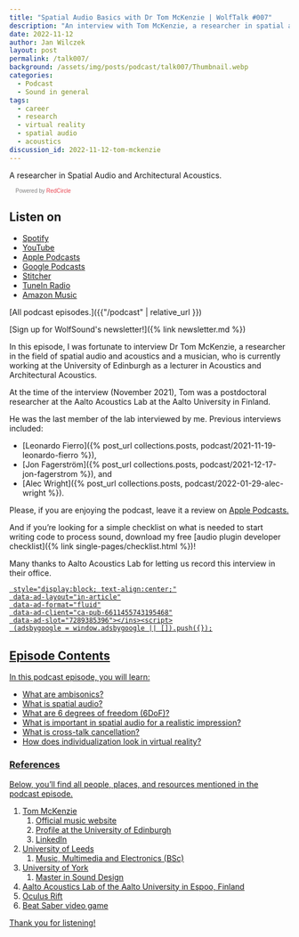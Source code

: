 ```yaml
---
title: "Spatial Audio Basics with Dr Tom McKenzie | WolfTalk #007"
description: "An interview with Tom McKenzie, a researcher in spatial audio, virtual reality, and architectural acoustics."
date: 2022-11-12
author: Jan Wilczek
layout: post
permalink: /talk007/
background: /assets/img/posts/podcast/talk007/Thumbnail.webp
categories:
  - Podcast
  - Sound in general
tags:
  - career
  - research
  - virtual reality
  - spatial audio
  - acoustics
discussion_id: 2022-11-12-tom-mckenzie
---
```

A researcher in Spatial Audio and Architectural Acoustics.

<script async defer onload="redcircleIframe();" src="https://api.podcache.net/embedded-player/sh/bf40a1d2-7e41-4ddb-8c3a-ed82394723ba/ep/9f26af35-b24e-42b6-9bcc-121dd2e6605d"></script><div class="redcirclePlayer-9f26af35-b24e-42b6-9bcc-121dd2e6605d"></div><style>.redcircle-link:link {color: #ea404d;text-decoration: none;}.-link:hover {color: ea404d;}.redcircle-link:active {color: #ea404d;}.redcircle-link:visited {color: #ea404d;}</style>
<p style="margin-top:3px;margin-left:11px;font-family: sans-serif;font-size: 10px; color: gray;">Powered by <a class="redcircle-link" href="https://redcircle.com?utm_source=rc_embedded_player&utm_medium=web&utm_campaign=embedded_v1">RedCircle</a></p>

## Listen on

- [Spotify](https://open.spotify.com/episode/0PQSRY0v2QLnedTtRGQG8q?si=5a2a5d8389f74bee)
- [YouTube](https://youtu.be/_GZMIXKI1wo)
- [Apple Podcasts](https://podcasts.apple.com/us/podcast/spatial-audio-basics-with-dr-tom-mckenzie-wolftalk-007/id1595913701?i=1000585938448)
- [Google Podcasts](https://podcasts.google.com/feed/aHR0cHM6Ly9mZWVkcy5yZWRjaXJjbGUuY29tL2JmNDBhMWQyLTdlNDEtNGRkYi04YzNhLWVkODIzOTQ3MjNiYQ/episode/YmRjOGI5MjgtZWM0OC00NDRlLTlkNzUtYzA3NGM2NTY5NDYy?sa=X&ved=0CAUQkfYCahcKEwjorcvw0d_7AhUAAAAAHQAAAAAQAQ)
- [Stitcher](https://www.stitcher.com/show/wolftalk-podcast-about-audio-programming-people-careers-learning/episode/spatial-audio-basics-with-dr-tom-mckenzie-wolftalk-007-208449944)
- [TuneIn Radio](<https://tunein.com/podcasts/Education-Podcasts/WolfTalk-Podcast-About-Audio-Programming-(People-p1562232/?topicId=218547576>)
- [Amazon Music](https://music.amazon.com/podcasts/b42682b5-61ba-4a6f-8b11-aed42b07ef9f/episodes/7463cdd7-a0f0-4078-8741-d1fa8255ea28/spatial-audio-basics-with-dr-tom-mckenzie-wolftalk-007)

[All podcast episodes.]({{"/podcast" | relative_url }})

[Sign up for WolfSound's newsletter!]({% link newsletter.md %})

In this episode, I was fortunate to interview Dr Tom McKenzie, a researcher in the field of spatial audio and acoustics and a musician, who is currently working at the University of Edinburgh as a lecturer in Acoustics and Architectural Acoustics.

At the time of the interview (November 2021), Tom was a postdoctoral researcher at the Aalto Acoustics Lab at the Aalto University in Finland.

He was the last member of the lab interviewed by me. Previous interviews included:

- [Leonardo Fierro]({% post_url collections.posts, podcast/2021-11-19-leonardo-fierro %}),
- [Jon Fagerström]({% post_url collections.posts, podcast/2021-12-17-jon-fagerstrom %}), and
- [Alec Wright]({% post_url collections.posts, podcast/2022-01-29-alec-wright %}).

Please, if you are enjoying the podcast, leave it a review on [Apple Podcasts.](https://podcasts.apple.com/us/podcast/wolftalk-podcast-about-audio-programming-people-careers/id1595913701)

And if you’re looking for a simple checklist on what is needed to start writing code to process sound, download my free [audio plugin developer checklist]({% link single-pages/checklist.html %})!

Many thanks to Aalto Acoustics Lab for letting us record this interview in their office.

<script defer src="https://pagead2.googlesyndication.com/pagead/js/adsbygoogle.js?client=ca-pub-6611455743195468"
     crossorigin="anonymous"></script><ins class="adsbygoogle"
     style="display:block; text-align:center;"
     data-ad-layout="in-article"
     data-ad-format="fluid"
     data-ad-client="ca-pub-6611455743195468"
     data-ad-slot="7289385396"></ins><script>
     (adsbygoogle = window.adsbygoogle || []).push({});
</script>

## Episode Contents

In this podcast episode, you will learn:

- What are ambisonics?
- What is spatial audio?
- What are 6 degrees of freedom (6DoF)?
- What is important in spatial audio for a realistic impression?
- What is cross-talk cancellation?
- How does individualization look in virtual reality?

### References

Below, you’ll find all people, places, and resources mentioned in the podcast episode.

1. Tom McKenzie
    1. [Official music website](http://tommckenzie.co.uk/)
    2. [Profile at the University of Edinburgh](https://www.eca.ed.ac.uk/profile/dr-thomas-mckenzie)
    3. [LinkedIn](https://www.linkedin.com/in/thomas-t-mckenzie)
2. [University of  Leeds](https://www.leeds.ac.uk/)
    1. [Music, Multimedia and Electronics (BSc)](https://courses.leeds.ac.uk/a617/music-multimedia-and-electronics-bsc)
3. [University of York](https://www.york.ac.uk/)
    1. [Master in Sound Design](https://www.york.ac.uk/study/postgraduate-taught/courses/msc-film-television-production-sound)
4. [Aalto Acoustics Lab of the Aalto University in Espoo, Finland](https://www.aalto.fi/en/aalto-acoustics-lab)
5. [Oculus Rift](https://www.oculus.com/rift-s/)
6. [Beat Saber video game](https://beatsaber.com/)

Thank you for listening!
